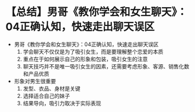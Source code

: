 # 【总结】男哥《教你学会和女生聊天》：04正确认知，快速走出聊天误区

-   男哥《教你学会和女生聊天》：04正确认知，快速走出聊天误区
    1.  学会聊天不仅仅是为了吸引女生，而是要理解整个恋爱的本质
    2.  重点在于如何展示自己的形象和包装，吸引女生的注意
    3.  聊天技巧并不是唯一吸引女生的因素，还需要考虑形象、客源、销售化数和产品优质
-   形象对男生很重要
    1.  发型、衣品、身材是关键
    2.  选择适合自己的妹子
    3.  结果导向，吸引力取决于实际表现